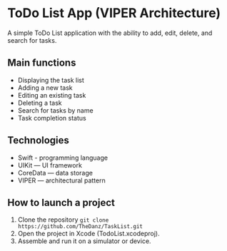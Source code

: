 # ToDo List App (VIPER Architecture)

A simple ToDo List application with the ability to add, edit, delete, and search for tasks.

## Main functions

- Displaying the task list
- Adding a new task
- Editing an existing task
- Deleting a task
- Search for tasks by name
- Task completion status

## Technologies

- Swift - programming language
- UIKit — UI framework
- CoreData — data storage
- VIPER — architectural pattern

## How to launch a project

1. Clone the repository
`git clone https://github.com/TheDanz/TaskList.git`
2. Open the project in Xcode (TodoList.xcodeproj).
3. Assemble and run it on a simulator or device.
